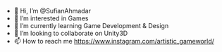 - 👋 Hi, I’m @SufianAhmadar
- 👀 I’m interested in Games
- 🌱 I’m currently learning Game Development & Design
- 💞️ I’m looking to collaborate on Unity3D
- 📫 How to reach me https://www.instagram.com/artistic_gameworld/

<!---
SufianAhmadar/SufianAhmadar is a ✨ special ✨ repository because its `README.md` (this file) appears on your GitHub profile.
You can click the Preview link to take a look at your changes.
--->
